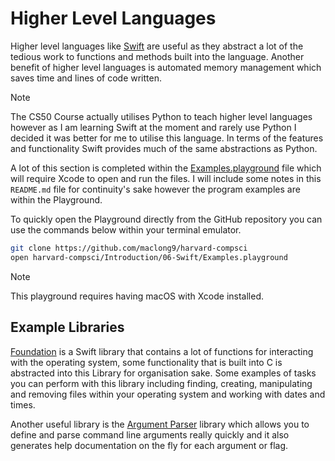 # Higher Level Languages

Higher level languages like [Swift](https://swift.org) are useful as they abstract a lot of the tedious work to functions and 
methods built into the language. Another benefit of higher level languages is automated memory management which saves time and lines of code written.

> [!NOTE]
> The CS50 Course actually utilises Python to teach higher level languages however as I am learning Swift at the moment and rarely use Python I decided it was better for me to utilise this language. In terms of the features and functionality Swift provides much of the same abstractions as Python.

A lot of this section is completed within the [Examples.playground](./Examples.playground) file which will require Xcode to open and run the files. I will include some notes in this `README.md` file for continuity's sake however the program examples are within the Playground. 

To quickly open the Playground directly from the GitHub repository you can use the commands below within your terminal emulator.

``` sh
git clone https://github.com/maclong9/harvard-compsci
open harvard-compsci/Introduction/06-Swift/Examples.playground
```

 > [!NOTE]
 > This playground requires having macOS with Xcode installed.

## Example Libraries
 
[Foundation](https://developer.apple.com/documentation/foundation) is a Swift library that contains a lot of functions for interacting with the operating system, some functionality that is built into C is abstracted into this Library for organisation sake. Some examples of tasks you can perform with this library including finding, creating, manipulating and removing files within your operating system and working with dates and times.

Another useful library is the [Argument Parser](https://github.com/apple/swift-argument-parser) library which allows you to define and parse command line arguments really quickly and it also generates help documentation on the fly for each argument or flag.
